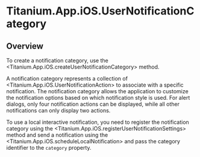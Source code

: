 # Titanium.App.iOS.UserNotificationCategory

<TypeHeader/>

## Overview

To create a notification category, use the <Titanium.App.iOS.createUserNotificationCategory> method.

A notification category represents a collection of <Titanium.App.iOS.UserNotificationAction>
to associate with a specific notification.  The notification category allows the application to
customize the notification options based on which notification style is used.  For alert dialogs,
only four notification actions can be displayed, while all other notifications can only display two
actions.

To use a local interactive notification, you need to register the notification category using
the <Titanium.App.iOS.registerUserNotificationSettings> method and send a notification using the
<Titanium.App.iOS.scheduleLocalNotification> and pass the category identifier to the `category`
property.

<ApiDocs/>
